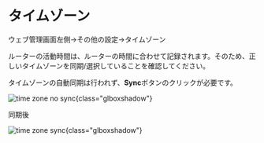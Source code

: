# タイムゾーン

ウェブ管理画面左側->その他の設定->タイムゾーン

ルーターの活動時間は、ルーターの時間に合わせて記録されます。そのため、正しいタイムゾーンを同期/選択していることを確認してください。

タイムゾーンの自動同期は行われず、**Sync**ボタンのクリックが必要です。

![time zone no sync](https://static.gl-inet.com/docs/router/en/4/tutorials/time_zone/time_zone_no_sync.png){class="glboxshadow"}

同期後

![time zone sync](https://static.gl-inet.com/docs/router/en/4/tutorials/time_zone/time_zone_sync.png){class="glboxshadow"}
